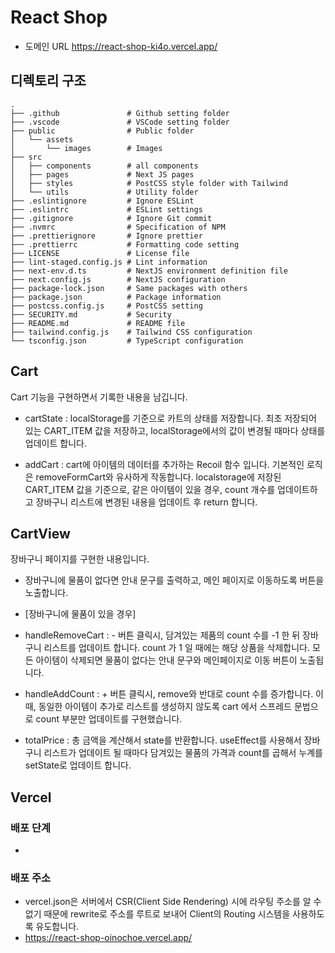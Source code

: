 # React Shop

- 도메인 URL
  https://react-shop-ki4o.vercel.app/

## 디렉토리 구조

```
.
├── .github               # Github setting folder
├── .vscode               # VSCode setting folder
├── public                # Public folder
│   └── assets
│       └── images        # Images
├── src
│   ├── components        # all components
│   ├── pages             # Next JS pages
│   ├── styles            # PostCSS style folder with Tailwind
│   └── utils             # Utility folder
├── .eslintignore         # Ignore ESLint
├── .eslintrc             # ESLint settings
├── .gitignore            # Ignore Git commit
├── .nvmrc                # Specification of NPM
├── .prettierignore       # Ignore prettier
├── .prettierrc           # Formatting code setting
├── LICENSE               # License file
├── lint-staged.config.js # Lint information
├── next-env.d.ts         # NextJS environment definition file
├── next.config.js        # NextJS configuration
├── package-lock.json     # Same packages with others
├── package.json          # Package information
├── postcss.config.js     # PostCSS setting
├── SECURITY.md           # Security
├── README.md             # README file
├── tailwind.config.js    # Tailwind CSS configuration
└── tsconfig.json         # TypeScript configuration
```

## Cart

Cart 기능을 구현하면서 기록한 내용을 남깁니다.

- cartState : localStorage를 기준으로 카트의 상태를 저장합니다. 최초 저장되어 있는 CART_ITEM 값을 저장하고, localStorage에서의 값이 변경될 때마다 상태를 업데이트 합니다.

- addCart : cart에 아이템의 데이터를 추가하는 Recoil 함수 입니다. 기본적인 로직은 removeFormCart와 유사하게 작동합니다. localstorage에 저장된 CART_ITEM 값을 기준으로, 같은 아이템이 있을 경우, count 개수를 업데이트하고 장바구니 리스트에 변경된 내용을 업데이트 후 return 합니다.

## CartView

장바구니 페이지를 구현한 내용입니다.

- 장바구니에 물품이 없다면 안내 문구를 출력하고, 메인 페이지로 이동하도록 버튼을 노출합니다.

- [장바구니에 물품이 있을 경우]

- handleRemoveCart : - 버튼 클릭시, 담겨있는 제품의 count 수를 -1 한 뒤 장바구니 리스트를 업데이트 합니다. count 가 1 일 때에는 해당 상품을 삭제합니다. 모든 아이템이 삭제되면 물품이 없다는 안내 문구와 메인페이지로 이동 버튼이 노출됩니다.

- handleAddCount : + 버튼 클릭시, remove와 반대로 count 수를 증가합니다. 이 때, 동일한 아이템이 추가로 리스트를 생성하지 않도록 cart 에서 스프레드 문법으로 count 부분만 업데이트를 구현했습니다.

- totalPrice : 총 금액을 계산해서 state를 반환합니다. useEffect를 사용해서 장바구니 리스트가 업데이트 될 때마다 담겨있는 물품의 가격과 count를 곱해서 누계를 setState로 업데이트 합니다.

## Vercel

### 배포 단계

-

### 배포 주소

- vercel.json은 서버에서 CSR(Client Side Rendering) 시에 라우팅 주소를 알 수 없기 때문에 rewrite로 주소를 루트로 보내어 Client의 Routing 시스템을 사용하도록 유도합니다.
- https://react-shop-oinochoe.vercel.app/

